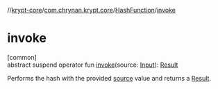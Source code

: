 //[krypt-core](../../../index.md)/[com.chrynan.krypt.core](../index.md)/[HashFunction](index.md)/[invoke](invoke.md)

# invoke

[common]\
abstract suspend operator fun [invoke](invoke.md)(source: [Input](index.md)): [Result](index.md)

Performs the hash with the provided [source](invoke.md) value and returns a [Result](index.md).
